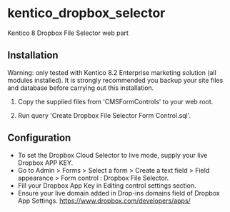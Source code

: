 # kentico_dropbox_selector
Kentico 8 Dropbox File Selector web part



Installation
--------------------
Warning: only tested with Kentico 8.2 Enterprise marketing solution (all modules installed). 
It is strongly recommended you backup your site files and database before carrying out this installation.

1. Copy the supplied files from 'CMSFormControls' to your web root.

2. Run query 'Create Dropbox File Selector Form Control.sql'.


Configuration
--------------------
- To set the Dropbox Cloud Selector to live mode, supply your live Dropbox APP KEY.
- Go to Admin > Forms > Select a form > Create a text field  > Field appearance > Form control : Dropbox File Selector.
- Fill your Dropbox App Key in Editing control settings section.
- Ensure your live domain added in Drop-ins domains field of Dropbox App Settings. https://www.dropbox.com/developers/apps/ 
